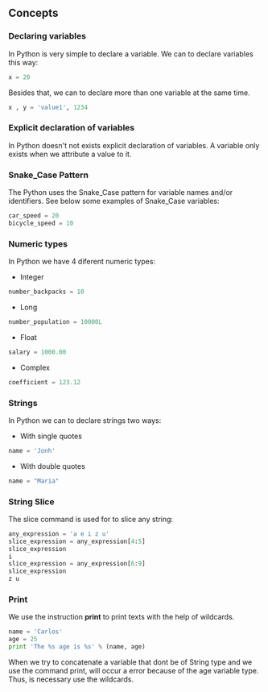 ## Concepts

### Declaring variables

In Python is very simple to declare a variable.
We can to declare variables this way:

```python
x = 20
```

Besides that, we can to declare more than one variable at the same time.

```python
x , y = 'value1', 1234
```

### Explicit declaration of variables

In Python doesn't not exists explicit declaration of variables. 
A variable only exists when we attribute a value to it.

### Snake_Case Pattern

The Python uses the Snake_Case pattern for variable names and/or identifiers.
See below some examples of Snake_Case variables:


```python
car_speed = 20
bicycle_speed = 10
```

### Numeric types

In Python we have 4 diferent numeric types:

- Integer

```python
number_backpacks = 10
```
- Long

```python
number_population = 10000L
```

- Float

```python
salary = 1000.00
```

- Complex

```python
coefficient = 123.12
```

### Strings

In Python we can to declare strings two ways:

- With single quotes

```python
name = 'Jonh'
```

- With double quotes

```python
name = "Maria"
```

### String Slice

The slice command is used for to slice any string:

```python
any_expression = 'a e i z u'
slice_expression = any_expression[4:5]
slice_expression
i
slice_expression = any_expression[6:9]
slice_expression
z u
```

### Print

We use the instruction **print** to print texts with the help of
wildcards.

```python
name = 'Carlos'
age = 25
print 'The %s age is %s' % (name, age)
```

When we try to concatenate a variable that dont be of String type and we use the command print, will occur a error because of the age variable type. Thus, is necessary use the wildcards.